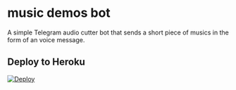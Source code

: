 # music demos bot

A simple Telegram audio cutter bot that sends a short piece of musics in the form of an voice message.


## Deploy to Heroku

[![Deploy](https://www.herokucdn.com/deploy/button.svg)](https://heroku.com/deploy?template=https://github.com/aryforker/music-demos-bot)
